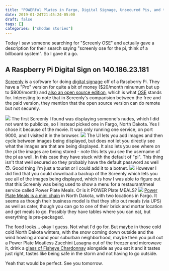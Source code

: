 ```yaml
---
title: "POWERful Plates in Fargo, Digital Signage, Unsecured Pis, and the Cold Cold Midwest Winter"
date: 2019-01-24T21:45:24-05:00
draft: false
tags: []
categories: ["shodan stories"]
---
```


Today I saw someone searching for "Screenly OSE" and actually gave a description for their search saying "screenly ose for the pi, think of a billboard system".  So I gave it a go.

## A Raspberry Pi Digital Sign on 140.186.23.181
[Screenly](https://www.screenly.io/) is a software for doing [digital signage](https://en.wikipedia.org/wiki/Digital_signage) off of a Raspberry Pi. They have a "Pro" version for quite a bit of money ($20/month minumum but up to $800/month) and [also an open source edition](https://www.screenly.io/ose/), which is what [OSE](https://github.com/Screenly/screenly-ose/wiki) stands for. Interesting to note that in Screenly's comparision between the free and the paid version, they mention that the open source version can do remote but not securely.

![](/images/100Days/Day21/prepper.png)
The first Screenly I found was displaying someone's nudes, which I did not want to publicize, so I instead picked one in Fargo, North Dakota. Yes I chose it because of the movie. It was only running one service, on port 9000, and I visited it in the browser.
![](/images/100Days/Day21/screenly.png)
The UI lets you add images and then cycle between images being displayed, but does not let you directly see what the images are that are being displayed. It also lets you see where on the pi the images are being stored - note this lets you see the username of the pi as well. In this case they have stuck with the default of "pi". This thing isn't that well secured so they probably have the default password as well 😈. Good thing I'm just a tourist or I could add it to a botnet.
![](/images/100Days/Day21/vertical.png)
However I did find that you could download a backup of the Screenly which lets you see all of the images being displayed, which is how I was able to figure out that this Screenly was being used to show a menu for a restaurant/meal service called Power Plate Meals. Or is it POWER Plate MEALS?
![](/images/100Days/Day21/powerplate.png)
[Power Plate Meals is a mini chain](https://www.powerplatemeals.com/) in North Dakota, with two locations in Fargo. It seems as though their business model is that they ship out meals (via UPS) as well as cater, though you can go to one of their brick and mortar location and get meals to go. Possibly they have tables where you can eat, but everything is pre-packaged.

The food looks... okay I guess. Not what I'd go for. But maybe in those cold cold North Dakota winters, with the snow coming down outside and the wind howling around your suburban neighborhood, maybe then you pull out a Power Plate Meatless Zucchini Lasagna out of the freezer and microwave it, drink a [glass of Fisheye Chardonnay](https://scontent.harristeeter.com/legacy/productimagesroot/DJ/8/693568.jpg) alongside as you eat it and it tastes just right, tastes like being safe in the storm and not having to go outside.

Yeah that would be perfect. See you tomorrow.

